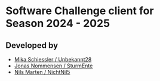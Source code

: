 # Software Challenge client for Season 2024 - 2025

## Developed by

- [Mika Schiessler / Unbekannt28](https://github.com/Unbekannt28)
- [Jonas Nommensen / SturmEnte](https://github.com/SturmEnte)
- [Nils Marten / NichtNil5](https://github.com/NichtNil5)

